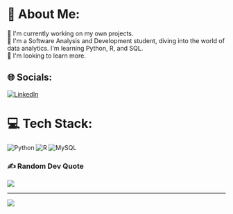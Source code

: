 # 💫 About Me:
🔭 I'm currently working on my own projects.<br>🌱 I'm a Software Analysis and Development student, diving into the world of data analytics. I'm learning Python, R, and SQL.<br>🤝 I'm looking to learn more.


## 🌐 Socials:
[![LinkedIn](https://img.shields.io/badge/LinkedIn-%230077B5.svg?logo=linkedin&logoColor=white)](https://linkedin.com/in/https://www.linkedin.com/in/julian-david-contreras-hurtado/) 

# 💻 Tech Stack:
![Python](https://img.shields.io/badge/python-3670A0?style=for-the-badge&logo=python&logoColor=ffdd54) ![R](https://img.shields.io/badge/r-%23276DC3.svg?style=for-the-badge&logo=r&logoColor=white) ![MySQL](https://img.shields.io/badge/mysql-4479A1.svg?style=for-the-badge&logo=mysql&logoColor=white)

### ✍️ Random Dev Quote
![](https://quotes-github-readme.vercel.app/api?type=horizontal&theme=dark)

---
[![](https://visitcount.itsvg.in/api?id=julconfiance&icon=0&color=12)](https://visitcount.itsvg.in)

<!-- Proudly created with GPRM ( https://gprm.itsvg.in ) -->
